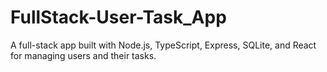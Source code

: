 # FullStack-User-Task_App
A full-stack app built with Node.js, TypeScript, Express, SQLite, and React for managing users and their tasks.
